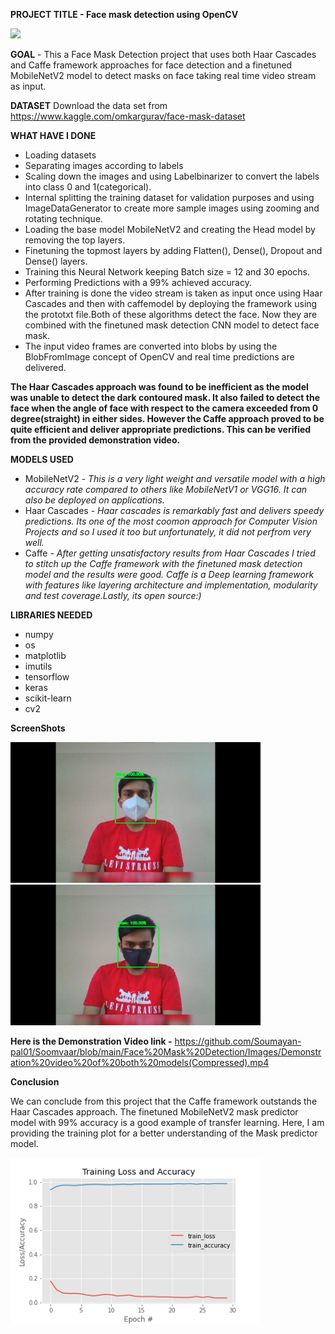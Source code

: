 **PROJECT TITLE - Face mask detection using OpenCV**
        
<img src = "https://github.com/Soumayan-pal01/Soomvaar/blob/main/Face%20Mask%20Detection/Images/Project_vis.png" width="500">

**GOAL** - This a Face Mask Detection project that uses both Haar Cascades and Caffe framework approaches for face detection and a finetuned MobileNetV2 model to detect masks on face taking real time video stream as input.

**DATASET** Download the data set from https://www.kaggle.com/omkargurav/face-mask-dataset

**WHAT HAVE I DONE**
- Loading datasets
- Separating images according to labels
- Scaling down the images and using Labelbinarizer to convert the labels into class 0 and 1(categorical).
- Internal splitting the training dataset for validation purposes and using ImageDataGenerator to create more sample images using zooming and rotating technique.
- Loading the base model MobileNetV2 and creating the Head model by removing the top layers.
- Finetuning the topmost layers by adding Flatten(), Dense(), Dropout and Dense() layers.
- Training this Neural Network keeping Batch size = 12 and 30 epochs.
- Performing Predictions with a 99% achieved accuracy.
- After training is done the video stream is taken as input once using Haar Cascades and then with caffemodel by deploying the framework using the prototxt file.Both of these algorithms detect the face. Now they are combined with the finetuned mask detection CNN model to detect face mask.
- The input video frames are converted into blobs by using the BlobFromImage concept of OpenCV and real time predictions are delivered.

**The Haar Cascades approach was found to be inefficient as the model was unable to detect the dark contoured mask. It also failed to detect the face when the angle of face with respect to the camera exceeded from 0 degree(straight) in either sides. However the Caffe approach proved to be quite efficient and deliver appropriate predictions. This can be verified from the provided demonstration video.**

**MODELS USED**
- MobileNetV2 - *This is a very light weight and versatile model with a high accuracy rate compared to others like MobileNetV1 or VGG16. It can also be deployed on applications.*
- Haar Cascades - *Haar cascades is remarkably fast and delivers speedy predictions. Its one of the most coomon approach for Computer Vision Projects and so I used it too but unfortunately, it did not perfrom very well.*
- Caffe - *After getting unsatisfactory results from Haar Cascades I tried to stitch up the Caffe framework with the finetuned mask detection model and the results were good. Caffe is a Deep learning framework with features like layering architecture and implementation, modularity and test coverage.Lastly, its open source:)*

**LIBRARIES NEEDED**
- numpy
- os
- matplotlib
- imutils
- tensorflow
- keras
- scikit-learn
- cv2

**ScreenShots**

<img src = "https://github.com/Soumayan-pal01/Soomvaar/blob/main/Face%20Mask%20Detection/Images/testing_snap2.png" width="400">

<img src = "https://github.com/Soumayan-pal01/Soomvaar/blob/main/Face%20Mask%20Detection/Images/testing_snap1.png" width="400">

**Here is the Demonstration Video link -** https://github.com/Soumayan-pal01/Soomvaar/blob/main/Face%20Mask%20Detection/Images/Demonstration%20video%20of%20both%20models(Compressed).mp4

**Conclusion**

We can conclude from this project that the Caffe framework outstands the Haar Cascades approach. The finetuned MobileNetV2 mask predictor model with 99% accuracy is a good example of transfer learning.
Here, I am providing the training plot for a better understanding of the Mask predictor model.

<img src = "https://github.com/Soumayan-pal01/Soomvaar/blob/main/Face%20Mask%20Detection/Images/plot_v2.png" width="400">
